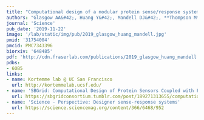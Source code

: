 ```yaml
---
title: "Computational design of a modular protein sense/response system."
authors: "Glasgow AA&#42;, Huang Y&#42;, Mandell DJ&#42;, **Thompson M**, Ritterson R, Loshbaugh AL, **Pellegrino J**, Krivacic C, Pache RA, Barlow KA, Ollikainen N, Jeon D, Kelly MJS, **Fraser JS**, Kortemme T."
journal: 'Science'
pub_date: '2019-11-22'
image: '/lab/static/img/pub/2019_glasgow_huang_mandell.jpg'
pmid: '31754004'
pmcid: PMC7343396
biorxiv: '648485'
pdf: 'http://cdn.fraserlab.com/publications/2019_glasgow_huang_mandell.pdf'
pdbs:
- 6OB5
links:
- name: Kortemme lab @ UC San Francisco
  url: http://kortemmelab.ucsf.edu/
- name: 'SBGrid: Computational Design of Protein Sensors Coupled with Functional Outputs'
  url: https://sbgridconsortium.tumblr.com/post/189271313655/computational-design-of-protein-sensors-coupled
- name: 'Science - Perspective: Designer sense-response systems'
  url: https://science.sciencemag.org/content/366/6468/952
---
```

